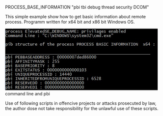 PROCESS_BASE_INFORMATION     "pbi tbi debug thread security DCOM"


This simple example show how to get basic information about remote process. 
Programm written for x64 bit and x86 bit Windows OS. 

![Image 1](cmd.jpg)     command line and pbi

Use of following scripts in offencive projects or attacks prosecuted by law, the author dose not take responsibility for the unlawful use of these scripts.
